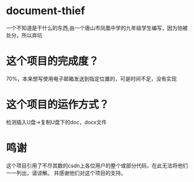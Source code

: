 # document-thief
一个不知道是干什么的东西,由一个唐山市凤凰中学的九年级学生编写，因为怕被处分，所以弃坑
# 这个项目的完成度？
70%，本来想写使用电子邮箱发送到指定位置的，可是时间不足，没有实现
# 这个项目的运作方式？
检测插入U盘->复制U盘下的doc，docx文件
# 鸣谢
这个项目引用了不尽其数的csdn上各位用户的整个或部分代码，在此无法将他们一一列出，请谅解。
并感谢他们对这个项目的支持。
